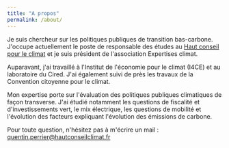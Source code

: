 ```yaml
---
title: "A propos"
permalink: /about/
---
```


Je suis chercheur sur les politiques publiques de transition bas-carbone. J'occupe actuellement le poste de responsable des études au [Haut conseil pour le climat](https://www.hautconseilclimat.fr/) et je suis président de l'association Expertises climat.

Auparavant, j'ai travaillé à l'Institut de l'économie pour le climat (I4CE) et au laboratoire du Cired. J'ai également suivi de près les travaux de la Convention citoyenne pour le climat.

Mon expertise porte sur l'évaluation des politiques publiques climatiques de façon transverse. J'ai étudié notamment les questions de fiscalité et d'investissements vert, le mix électrique, les questions de mobilité et l'évolution des facteurs expliquant l'évolution des émissions de carbone.

Pour toute question, n'hésitez pas à m'écrire un mail : quentin.perrier@hautconseilclimat.fr